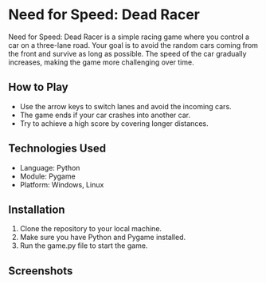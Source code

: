 # Need for Speed: Dead Racer

Need for Speed: Dead Racer is a simple racing game where you control a car on a three-lane road. Your goal is to avoid the random cars coming from the front and survive as long as possible. The speed of the car gradually increases, making the game more challenging over time.


## How to Play

- Use the arrow keys to switch lanes and avoid the incoming cars.
- The game ends if your car crashes into another car.
- Try to achieve a high score by covering longer distances.

## Technologies Used

- Language: Python
- Module: Pygame
- Platform: Windows, Linux

## Installation

1. Clone the repository to your local machine.
2. Make sure you have Python and Pygame installed.
3. Run the game.py file to start the game.

## Screenshots

